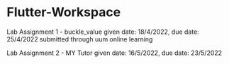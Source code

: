# Flutter-Workspace

Lab Assignment 1 - buckle_value
given date: 18/4/2022, due date: 25/4/2022
submitted through uum online learning

Lab Assignment 2 - MY Tutor
given date: 16/5/2022, due date: 23/5/2022

